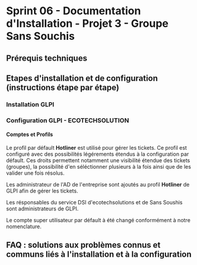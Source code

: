 # Sprint 06 - Documentation d'Installation - Projet 3 - Groupe Sans Souchis

## Prérequis techniques

## Etapes d'installation et de configuration (instructions étape par étape)

### Installation GLPI

### Configuration GLPI - ECOTECHSOLUTION

#### Comptes et Profils
Le profil par défault __Hotliner__ est utilisé pour gérer les tickets. Ce profil est configuré avec des possibilités légérements étendus à la configuration par défault. Ces droits permettent notamment une visibilité étendue des tickets (groupes), la possibilité d'en séléctionner plusieurs à la fois ainsi que de les valider une fois résolus.

Les administrateur de l'AD de l'entreprise sont ajoutés au profil __Hotliner__ de GLPI afin de gérer les tickets.

Les résponsables du service DSI d'ecotechsolutions et de Sans Soushis sont administrateurs de GLPI.

Le compte super utilisateur par défault à été changé conformément à notre nomenclature.

## FAQ : solutions aux problèmes connus et communs liés à l'installation et à la configuration
